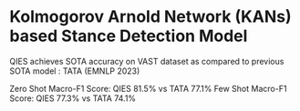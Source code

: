 # Kolmogorov Arnold Network (KANs) based Stance Detection Model
QIES achieves SOTA accuracy on VAST dataset as compared to previous SOTA model : TATA (EMNLP 2023)

Zero Shot Macro-F1 Score: QIES 81.5% vs TATA 77.1%
Few Shot Macro-F1 Score: QIES 77.3% vs TATA 74.1%

